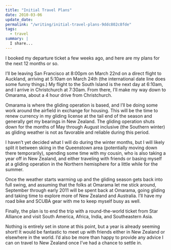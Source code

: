 ```yaml
---
title: "Initial Travel Plans"
date: 2010-03-06
update_date: 
permalink: "/writing/initial-travel-plans-9ddc802c8fde"
tags:
  - travel
summary: |
  I share...
---
```


I booked my departure ticket a few weeks ago, and here are my plans for the next 12 months or so.

I’ll be leaving San Francisco at 8:00pm on March 22nd on a direct flight to Auckland, arriving at 5:10am on March 24th (the international date line does some funny things.) My flight to the South Island is the next day at 6:10am, and I arrive in Christchurch at 7:30am. From there, I’ll make my way down to Omarama, about a 4 hour drive from Christchurch.

Omarama is where the gliding operation is based, and I’ll be doing some work around the airfield in exchange for housing. This will be the time to renew currency in my gliding license at the tail end of the season and generally get my bearings in New Zealand. The gliding operation shuts down for the months of May through August inclusive (the Southern winter) as gliding weather is not as favorable and reliable during this period.

I haven’t yet decided what I will do during the winter months, but I will likely split it between skiing in the Queenstown area (potentially moving down there temporarily), spending some time with my cousin, who is also taking a year off in New Zealand, and either traveling with friends or basing myself at a gliding operation in the Northern hemisphere for a little while for the summer.

Once the weather starts warming up and the gliding season gets back into full swing, and assuming that the folks at Omarama let me stick around, September through early 2011 will be spent back at Omarama, going gliding and taking time to explore more of New Zealand and Australia. I’ll have my road bike and SCUBA gear with me to keep myself busy as well.

Finally, the plan is to end the trip with a round-the-world ticket from Star Alliance and visit South America, Africa, India, and Southeastern Asia.

Nothing is entirely set in stone at this point, but a year is already seeming short! It would be fantastic to meet up with friends either in New Zealand or elsewhere in the world. I’d also be more than happy to provide any advice I can on travel to New Zealand once I’ve had a chance to settle in.